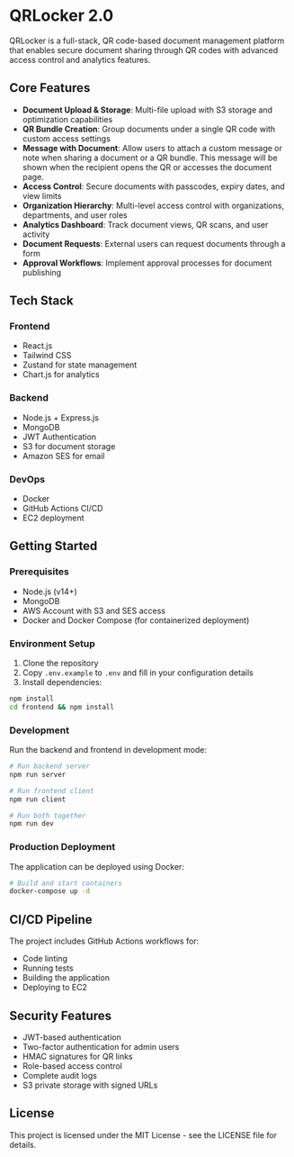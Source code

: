 # QRLocker 2.0

QRLocker is a full-stack, QR code-based document management platform that enables secure document sharing through QR codes with advanced access control and analytics features.

## Core Features

- **Document Upload & Storage**: Multi-file upload with S3 storage and optimization capabilities
- **QR Bundle Creation**: Group documents under a single QR code with custom access settings
- **Message with Document**: Allow users to attach a custom message or note when sharing a document or a QR bundle. This message will be shown when the recipient opens the QR or accesses the document page.
- **Access Control**: Secure documents with passcodes, expiry dates, and view limits
- **Organization Hierarchy**: Multi-level access control with organizations, departments, and user roles
- **Analytics Dashboard**: Track document views, QR scans, and user activity
- **Document Requests**: External users can request documents through a form
- **Approval Workflows**: Implement approval processes for document publishing

## Tech Stack

### Frontend
- React.js
- Tailwind CSS
- Zustand for state management
- Chart.js for analytics

### Backend
- Node.js + Express.js
- MongoDB
- JWT Authentication
- S3 for document storage
- Amazon SES for email

### DevOps
- Docker
- GitHub Actions CI/CD
- EC2 deployment

## Getting Started

### Prerequisites

- Node.js (v14+)
- MongoDB
- AWS Account with S3 and SES access
- Docker and Docker Compose (for containerized deployment)

### Environment Setup

1. Clone the repository
2. Copy `.env.example` to `.env` and fill in your configuration details
3. Install dependencies:

```bash
npm install
cd frontend && npm install
```

### Development

Run the backend and frontend in development mode:

```bash
# Run backend server
npm run server

# Run frontend client
npm run client

# Run both together
npm run dev
```

### Production Deployment

The application can be deployed using Docker:

```bash
# Build and start containers
docker-compose up -d
```

## CI/CD Pipeline

The project includes GitHub Actions workflows for:
- Code linting
- Running tests
- Building the application
- Deploying to EC2

## Security Features

- JWT-based authentication
- Two-factor authentication for admin users
- HMAC signatures for QR links
- Role-based access control
- Complete audit logs
- S3 private storage with signed URLs

## License

This project is licensed under the MIT License - see the LICENSE file for details.